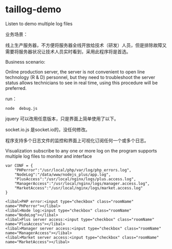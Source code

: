 # taillog-demo
Listen to demo multiple log files

业务场景：

线上生产服务器，不方便将服务器全线开放给技术（研发）人员，但是排除故障又需要将服务器状况让技术人员实时看到，采用此程序将是首选。

Business scenario:

Online production server, the server is not convenient to open line technology (R & D) personnel, but they need to troubleshoot the server status allows technicians to see in real time, using this procedure will be preferred.

run：
```(javascript)
node  debug.js
```
jquery 可以改用任意版本，只是界面上简单使用了以下。

socket.io.js  是socket.io的，没任何修改。

程序支持多个日志文件的监控和界面上可视化订阅任何一个或多个日志。

Visualization subscribe to any one or more log on the program supports multiple log files to monitor and interface
```(javascript)
var CONF = {
	"PHPerror":"/usr/local/php/var/log/php_errors.log",
	"NodeLog":"/data/www/nodejs_plus/app.log",
	"PlusAccess":"/usr/local/nginx/logs/plus.access.log",
	"ManagerAccess":"/usr/local/nginx/logs/manager.access.log",
	"MarketAccess":"/usr/local/nginx/logs/market.access.log"
}
```
```(HTML)
<libal>PHP error:<input type="checkbox" class="roomName" name="PHPerror"></libal>
<libal>Node log:<input type="checkbox" class="roomName" name="NodeLog"></libal>
<libal>Plus server access:<input type="checkbox" class="roomName" name="PlusAccess"></libal>
<libal>Manager server access:<input type="checkbox" class="roomName" name="ManagerAccess"></libal>
<libal>Market server access:<input type="checkbox" class="roomName" name="MarketAccess"></libal>
```
